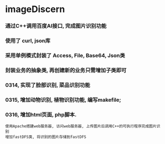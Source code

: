 # imageDiscern

### 通过C++调用百度AI接口, 完成图片识别功能

### 使用了 curl, json库

### 采用单例模式封装了 Access, File, Base64, Json类

### 封装业务的抽象类, 再创建新的业务只需增加子类即可

### 0314, 实现了脸部识别, 菜品识别功能

### 0315, 增加动物识别, 植物识别功能, 编写makefile; 

### 0316, 增加html页面, php脚本. 
    使用Apache搭建web服务器, 访问web服务器, 上传图片后调用C++的可执行程序完成图片识别
    增加fastDFS类, 将识别的图片存储到fastDFS

